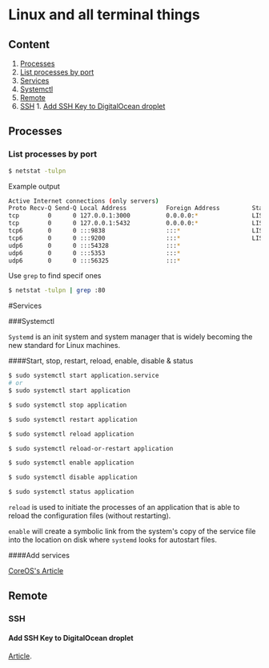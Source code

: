 
# Linux and all terminal things

## Content

1. [Processes](#processes)
  1. [List processes by port](#list-processes-by-port)
1. [Services](#services)
  1. [Systemctl](#systemctl)
1. [Remote](#remote)
  1. [SSH](#ssh)
    1. [Add SSH Key to DigitalOcean droplet](#add-ss-hey-to-digitalocean-droplet)

## Processes

### List processes by port

```bash
$ netstat -tulpn
```

Example output

```bash
Active Internet connections (only servers)
Proto Recv-Q Send-Q Local Address           Foreign Address         State       PID/Program name
tcp        0      0 127.0.0.1:3000          0.0.0.0:*               LISTEN      18042/ruby
tcp        0      0 127.0.0.1:5432          0.0.0.0:*               LISTEN      1046/postgres
tcp6       0      0 :::9838                 :::*                    LISTEN      22066/node
tcp6       0      0 :::9200                 :::*                    LISTEN      18624/java
udp6       0      0 :::54328                :::*                                18624/java
udp6       0      0 :::5353                 :::*                                2713/google-chrome-
udp6       0      0 :::56325                :::*                                796/avahi-daemon: r
```

Use `grep` to find specif ones

```bash
$ netstat -tulpn | grep :80
```

#Services

###Systemctl

`Systemd` is an init system and system manager that is widely becoming the new standard for Linux machines.

####Start, stop, restart, reload, enable, disable & status

```bash
$ sudo systemctl start application.service
# or
$ sudo systemctl start application

$ sudo systemctl stop application

$ sudo systemctl restart application

$ sudo systemctl reload application

$ sudo systemctl reload-or-restart application

$ sudo systemctl enable application

$ sudo systemctl disable application

$ sudo systemctl status application
```

`reload` is used to initiate the processes of an application that is able to reload the configuration files (without restarting).

`enable` will create a symbolic link from the system's copy of the service file into the location on disk where `systemd` looks for autostart files.

####Add services

[CoreOS's Article](https://coreos.com/docs/launching-containers/launching/getting-started-with-systemd/)

## Remote

### SSH

#### Add SSH Key to DigitalOcean droplet

[Article](https://www.digitalocean.com/community/tutorials/how-to-use-ssh-keys-with-digitalocean-droplets).
